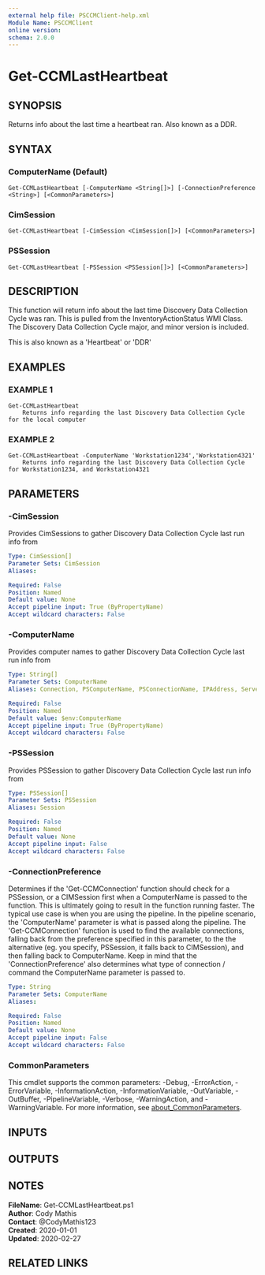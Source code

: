```yaml
---
external help file: PSCCMClient-help.xml
Module Name: PSCCMClient
online version:
schema: 2.0.0
---
```


# Get-CCMLastHeartbeat

## SYNOPSIS
Returns info about the last time a heartbeat ran.
Also known as a DDR.

## SYNTAX

### ComputerName (Default)
```
Get-CCMLastHeartbeat [-ComputerName <String[]>] [-ConnectionPreference <String>] [<CommonParameters>]
```

### CimSession
```
Get-CCMLastHeartbeat [-CimSession <CimSession[]>] [<CommonParameters>]
```

### PSSession
```
Get-CCMLastHeartbeat [-PSSession <PSSession[]>] [<CommonParameters>]
```

## DESCRIPTION
This function will return info about the last time Discovery Data Collection Cycle was ran.
This is pulled from the InventoryActionStatus WMI Class.
The Discovery Data Collection Cycle major, and minor version is included.

This is also known as a 'Heartbeat' or 'DDR'

## EXAMPLES

### EXAMPLE 1
```
Get-CCMLastHeartbeat
    Returns info regarding the last Discovery Data Collection Cycle for the local computer
```

### EXAMPLE 2
```
Get-CCMLastHeartbeat -ComputerName 'Workstation1234','Workstation4321'
    Returns info regarding the last Discovery Data Collection Cycle for Workstation1234, and Workstation4321
```

## PARAMETERS

### -CimSession
Provides CimSessions to gather Discovery Data Collection Cycle last run info from

```yaml
Type: CimSession[]
Parameter Sets: CimSession
Aliases:

Required: False
Position: Named
Default value: None
Accept pipeline input: True (ByPropertyName)
Accept wildcard characters: False
```

### -ComputerName
Provides computer names to gather Discovery Data Collection Cycle last run info from

```yaml
Type: String[]
Parameter Sets: ComputerName
Aliases: Connection, PSComputerName, PSConnectionName, IPAddress, ServerName, HostName, DNSHostName

Required: False
Position: Named
Default value: $env:ComputerName
Accept pipeline input: True (ByPropertyName)
Accept wildcard characters: False
```

### -PSSession
Provides PSSession to gather Discovery Data Collection Cycle last run info from

```yaml
Type: PSSession[]
Parameter Sets: PSSession
Aliases: Session

Required: False
Position: Named
Default value: None
Accept pipeline input: False
Accept wildcard characters: False
```

### -ConnectionPreference
Determines if the 'Get-CCMConnection' function should check for a PSSession, or a CIMSession first when a ComputerName
is passed to the function.
This is ultimately going to result in the function running faster.
The typical use case is
when you are using the pipeline.
In the pipeline scenario, the 'ComputerName' parameter is what is passed along the
pipeline.
The 'Get-CCMConnection' function is used to find the available connections, falling back from the preference
specified in this parameter, to the the alternative (eg.
you specify, PSSession, it falls back to CIMSession), and then
falling back to ComputerName.
Keep in mind that the 'ConnectionPreference' also determines what type of connection / command
the ComputerName parameter is passed to.

```yaml
Type: String
Parameter Sets: ComputerName
Aliases:

Required: False
Position: Named
Default value: None
Accept pipeline input: False
Accept wildcard characters: False
```

### CommonParameters

This cmdlet supports the common parameters: -Debug, -ErrorAction, -ErrorVariable, -InformationAction, -InformationVariable, -OutVariable, -OutBuffer, -PipelineVariable, -Verbose, -WarningAction, and -WarningVariable. For more information, see [about_CommonParameters](http://go.microsoft.com/fwlink/?LinkID=113216).

## INPUTS

## OUTPUTS

## NOTES

**FileName**:    Get-CCMLastHeartbeat.ps1  
**Author**:      Cody Mathis  
**Contact**:     @CodyMathis123  
**Created**:     2020-01-01  
**Updated**:     2020-02-27  

## RELATED LINKS
